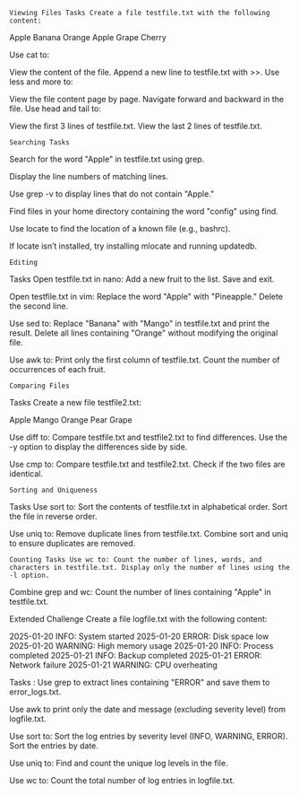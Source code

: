 
    Viewing Files Tasks Create a file testfile.txt with the following content:

Apple Banana Orange Apple Grape Cherry

Use cat to:

View the content of the file. Append a new line to testfile.txt with >>. Use less and more to:

View the file content page by page. Navigate forward and backward in the file. Use head and tail to:

View the first 3 lines of testfile.txt. View the last 2 lines of testfile.txt.


    Searching Tasks

Search for the word "Apple" in testfile.txt using grep.

Display the line numbers of matching lines.

Use grep -v to display lines that do not contain "Apple."

Find files in your home directory containing the word "config" using find.

Use locate to find the location of a known file (e.g., bashrc).

If locate isn’t installed, try installing mlocate and running updatedb.

    Editing

Tasks Open testfile.txt in nano: Add a new fruit to the list. Save and exit.

Open testfile.txt in vim: Replace the word "Apple" with "Pineapple." Delete the second line.

Use sed to: Replace "Banana" with "Mango" in testfile.txt and print the result. Delete all lines containing "Orange" without modifying the original file.

Use awk to: Print only the first column of testfile.txt. Count the number of occurrences of each fruit.

    Comparing Files

Tasks Create a new file testfile2.txt:

Apple Mango Orange Pear Grape

Use diff to: Compare testfile.txt and testfile2.txt to find differences. Use the -y option to display the differences side by side.

Use cmp to: Compare testfile.txt and testfile2.txt. Check if the two files are identical.

    Sorting and Uniqueness

Tasks Use sort to: Sort the contents of testfile.txt in alphabetical order. Sort the file in reverse order.

Use uniq to: Remove duplicate lines from testfile.txt. Combine sort and uniq to ensure duplicates are removed.

    Counting Tasks Use wc to: Count the number of lines, words, and characters in testfile.txt. Display only the number of lines using the -l option.

Combine grep and wc: Count the number of lines containing "Apple" in testfile.txt.

Extended Challenge Create a file logfile.txt with the following content:

2025-01-20 INFO: System started 2025-01-20 ERROR: Disk space low 2025-01-20 WARNING: High memory usage 2025-01-20 INFO: Process completed 2025-01-21 INFO: Backup completed 2025-01-21 ERROR: Network failure 2025-01-21 WARNING: CPU overheating

Tasks : Use grep to extract lines containing "ERROR" and save them to error_logs.txt.

Use awk to print only the date and message (excluding severity level) from logfile.txt.

Use sort to: Sort the log entries by severity level (INFO, WARNING, ERROR). Sort the entries by date.

Use uniq to: Find and count the unique log levels in the file.

Use wc to: Count the total number of log entries in logfile.txt.
